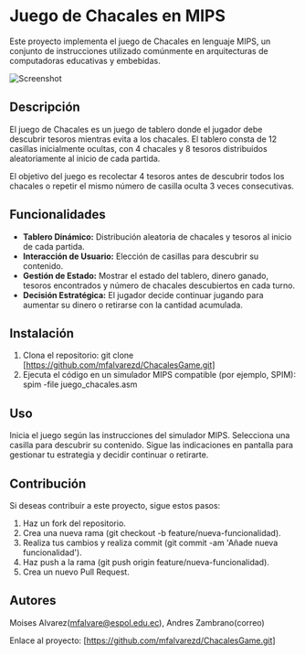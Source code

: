# Juego de Chacales en MIPS

Este proyecto implementa el juego de Chacales en lenguaje MIPS, un conjunto de instrucciones utilizado comúnmente en arquitecturas de computadoras educativas y embebidas.

![Screenshot](screenshot.png)

## Descripción

El juego de Chacales es un juego de tablero donde el jugador debe descubrir tesoros mientras evita a los chacales. El tablero consta de 12 casillas inicialmente ocultas, con 4 chacales y 8 tesoros distribuidos aleatoriamente al inicio de cada partida.

El objetivo del juego es recolectar 4 tesoros antes de descubrir todos los chacales o repetir el mismo número de casilla oculta 3 veces consecutivas.

## Funcionalidades

- **Tablero Dinámico:** Distribución aleatoria de chacales y tesoros al inicio de cada partida.
- **Interacción de Usuario:** Elección de casillas para descubrir su contenido.
- **Gestión de Estado:** Mostrar el estado del tablero, dinero ganado, tesoros encontrados y número de chacales descubiertos en cada turno.
- **Decisión Estratégica:** El jugador decide continuar jugando para aumentar su dinero o retirarse con la cantidad acumulada.

## Instalación

1. Clona el repositorio:
   git clone [https://github.com/mfalvarezd/ChacalesGame.git]
2. Ejecuta el código en un simulador MIPS compatible (por ejemplo, SPIM):
   spim -file juego_chacales.asm
## Uso

Inicia el juego según las instrucciones del simulador MIPS.
Selecciona una casilla para descubrir su contenido.
Sigue las indicaciones en pantalla para gestionar tu estrategia y decidir continuar o retirarte.
## Contribución
Si deseas contribuir a este proyecto, sigue estos pasos:

1. Haz un fork del repositorio.
2. Crea una nueva rama (git checkout -b feature/nueva-funcionalidad).
3. Realiza tus cambios y realiza commit (git commit -am 'Añade nueva funcionalidad').
4. Haz push a la rama (git push origin feature/nueva-funcionalidad).
5. Crea un nuevo Pull Request.


## Autores
Moises Alvarez(mfalvare@espol.edu.ec), Andres Zambrano(correo)

Enlace al proyecto: [https://github.com/mfalvarezd/ChacalesGame.git]
